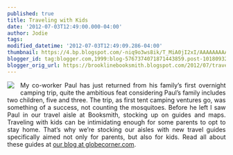 ```yaml
---
published: true
title: Traveling with Kids
date: '2012-07-03T12:49:00.000-04:00'
author: Jodie
tags: 
modified_datetime: '2012-07-03T12:49:09.286-04:00'
thumbnail: https://4.bp.blogspot.com/-niq9o3ws8ik/T_MiA0jI2xI/AAAAAAAAAfk/MWJ6sv8fxM0/s72-c/FC9781934028605+%25281%2529.JPG
blogger_id: tag:blogger.com,1999:blog-5767374071871443859.post-1018093255689505384
blogger_orig_url: https://brooklinebooksmith.blogspot.com/2012/07/traveling-with-kids.html
---
```


<div class="separator" style="clear: both; text-align: center;"><a href="https://4.bp.blogspot.com/-niq9o3ws8ik/T_MiA0jI2xI/AAAAAAAAAfk/MWJ6sv8fxM0/s1600/FC9781934028605+%25281%2529.JPG" imageanchor="1" style="clear: left; float: left; margin-bottom: 1em; margin-right: 1em; text-align: justify;"><img border="0" src="https://4.bp.blogspot.com/-niq9o3ws8ik/T_MiA0jI2xI/AAAAAAAAAfk/MWJ6sv8fxM0/s1600/FC9781934028605+%25281%2529.JPG" /></a><span style="background-color: white; color: #333333; font-family: Verdana, Tahoma, Arial, serif; font-size: 12px; line-height: 21px; text-align: left;"></span></div><div style="text-align: justify;"><span style="background-color: white;">My co-worker Paul has just returned from his family’s first overnight camping trip, quite the ambitious feat considering Paul’s family includes two children, five and three. The trip, as first tent camping ventures go, was something of a success, not counting the mosquitoes. Before he left I saw Paul in our travel aisle at Booksmith, stocking up on guides and maps. Traveling with kids can be intimidating enough for some parents to opt to stay home. That’s why we’re stocking our aisles with new travel guides specifically aimed not only for parents, but also for kids. Read all about these guides at <a href="https://globecornerbookstore.com/blogs/">our blog at globecorner.com</a>.</span></div><div style="text-align: justify;"><span style="background-color: white;"><br /></span></div><div style="text-align: justify;"><br /></div>